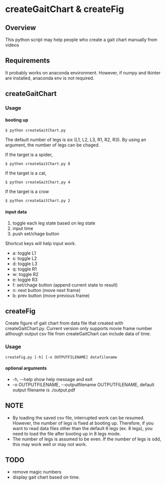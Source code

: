 # createGaitChart & createFig


## Overview

This python script may help people who create a gait chart manually from videos

## Requirements

It probably works on anaconda environment. However, if numpy and tkinter are installed, anaconda env is not required.

## createGaitChart

### Usage

#### booting up

```
$ python createGaitChart.py 
```

The default number of legs is six (L1, L2, L3, R1, R2, R3). By using an argument, the number of legs can be chaged.

If the target is a spider,
```
$ python createGaitChart.py 8
```
If the target is a cat,
```
$ python createGaitChart.py 4
```
If the target is a crow
```
$ python createGaitChart.py 2
```

#### input data

1. toggle each leg state based on leg state
2. input time
3. push set/chage button


Shortcut keys will help input work.
  - a: toggle L1
  - s: toggle L2
  - d: toggle L3
  - q: toggle R1
  - w: toggle R2
  - e: toggle R3
  - f: set/chage button (append current state to result)
  - n: next button (move next frame)
  - b: prev button (move previous frame)


## createFig

Create figure of gait chart from data file that created with createGaitChart.py. Current version only supports movie frame number although output csv file from createGaitChart can include data of time.

### Usage
```
createFig.py [-h] [-o OUTPUTFILENAME] datafilename
```

#### optional arguments
- -h, --help            show help message and exit
- -o OUTPUTFILENAME, --outputfilename OUTPUTFILENAME,  default output filename is ./output.pdf


## NOTE

- By loading the saved csv file, interrupted work can be resumed. However, the number of legs is fixed at booting up.
Therefore, if you want to read data files other than the default 6 legs (ex. 8 legs), 
you need to load the file after booting up in 8 legs mode.
- The number of legs is assumed to be even. If the number of legs is odd, this may work well or may not work.


## TODO 
- remove magic numbers 
- display gait chart based on time. 

